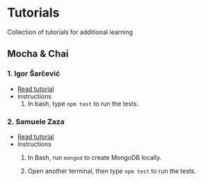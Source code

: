 # Tutorials

Collection of tutorials for additional learning


## Mocha & Chai

### 1. Igor Šarčević

- [Read tutorial](https://semaphoreci.com/community/tutorials/getting-started-with-node-js-and-mocha)
- Instructions
    1. In bash, type `npm test` to run the tests.
    

### 2. Samuele Zaza

- [Read tutorial](https://scotch.io/tutorials/test-a-node-restful-api-with-mocha-and-chai)
- Instructions
    1. In Bash, run `mongod` to create MongoDB locally.

    1. Open another terminal, then type `npm test` to run the tests.